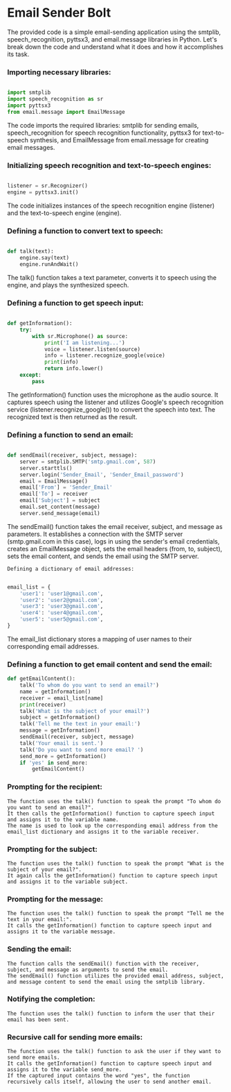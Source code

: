 # Email Sender Bolt

The provided code is a simple email-sending application using the smtplib, speech_recognition, pyttsx3, and email.message libraries in Python. Let's break down the code and understand what it does and how it accomplishes its task.

### Importing necessary libraries:

```python

import smtplib
import speech_recognition as sr
import pyttsx3
from email.message import EmailMessage
```

The code imports the required libraries: smtplib for sending emails, speech_recognition for speech recognition functionality, pyttsx3 for text-to-speech synthesis, and EmailMessage from email.message for creating email messages.

### Initializing speech recognition and text-to-speech engines:

```python

listener = sr.Recognizer()
engine = pyttsx3.init()
```

The code initializes instances of the speech recognition engine (listener) and the text-to-speech engine (engine).

### Defining a function to convert text to speech:

```python

def talk(text):
    engine.say(text)
    engine.runAndWait()
```

The talk() function takes a text parameter, converts it to speech using the engine, and plays the synthesized speech.

### Defining a function to get speech input:

```python

def getInformation():
    try:
        with sr.Microphone() as source:
            print('I am listening...')
            voice = listener.listen(source)
            info = listener.recognize_google(voice)
            print(info)
            return info.lower()
    except:
        pass
```

The getInformation() function uses the microphone as the audio source. It captures speech using the listener and utilizes Google's speech recognition service (listener.recognize_google()) to convert the speech into text. The recognized text is then returned as the result.

### Defining a function to send an email:

```python

def sendEmail(receiver, subject, message):
    server = smtplib.SMTP('smtp.gmail.com', 587)
    server.starttls()
    server.login('Sender_Email', 'Sender_Email_password')
    email = EmailMessage()
    email['From'] = 'Sender_Email'
    email['To'] = receiver
    email['Subject'] = subject
    email.set_content(message)
    server.send_message(email)
```

The sendEmail() function takes the email receiver, subject, and message as parameters. It establishes a connection with the SMTP server (smtp.gmail.com in this case), logs in using the sender's email credentials, creates an EmailMessage object, sets the email headers (from, to, subject), sets the email content, and sends the email using the SMTP server.

    Defining a dictionary of email addresses:

```python

email_list = {
    'user1': 'user1@gmail.com',
    'user2': 'user2@gmail.com',
    'user3': 'user3@gmail.com',
    'user4': 'user4@gmail.com',
    'user5': 'user5@gmail.com',
}
```

The email_list dictionary stores a mapping of user names to their corresponding email addresses.

### Defining a function to get email content and send the email:

```python
def getEmailContent():
    talk('To whom do you want to send an email?')
    name = getInformation()
    receiver = email_list[name]
    print(receiver)
    talk('What is the subject of your email?')
    subject = getInformation()
    talk('Tell me the text in your email:')
    message = getInformation()
    sendEmail(receiver, subject, message)
    talk('Your email is sent.')
    talk('Do you want to send more email? ')
    send_more = getInformation()
    if 'yes' in send_more:
        getEmailContent()
```

### Prompting for the recipient:

    The function uses the talk() function to speak the prompt "To whom do you want to send an email?".
    It then calls the getInformation() function to capture speech input and assigns it to the variable name.
    The name is used to look up the corresponding email address from the email_list dictionary and assigns it to the variable receiver.

### Prompting for the subject:

    The function uses the talk() function to speak the prompt "What is the subject of your email?".
    It again calls the getInformation() function to capture speech input and assigns it to the variable subject.

### Prompting for the message:

    The function uses the talk() function to speak the prompt "Tell me the text in your email:".
    It calls the getInformation() function to capture speech input and assigns it to the variable message.

### Sending the email:

    The function calls the sendEmail() function with the receiver, subject, and message as arguments to send the email.
    The sendEmail() function utilizes the provided email address, subject, and message content to send the email using the smtplib library.

### Notifying the completion:

    The function uses the talk() function to inform the user that their email has been sent.

### Recursive call for sending more emails:

    The function uses the talk() function to ask the user if they want to send more emails.
    It calls the getInformation() function to capture speech input and assigns it to the variable send_more.
    If the captured input contains the word "yes", the function recursively calls itself, allowing the user to send another email.
